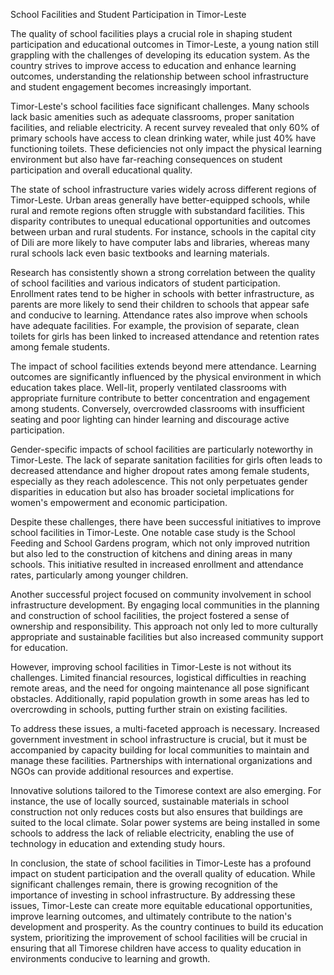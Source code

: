 School Facilities and Student Participation in Timor-Leste

The quality of school facilities plays a crucial role in shaping student participation and educational outcomes in Timor-Leste, a young nation still grappling with the challenges of developing its education system. As the country strives to improve access to education and enhance learning outcomes, understanding the relationship between school infrastructure and student engagement becomes increasingly important.

Timor-Leste's school facilities face significant challenges. Many schools lack basic amenities such as adequate classrooms, proper sanitation facilities, and reliable electricity. A recent survey revealed that only 60% of primary schools have access to clean drinking water, while just 40% have functioning toilets. These deficiencies not only impact the physical learning environment but also have far-reaching consequences on student participation and overall educational quality.

The state of school infrastructure varies widely across different regions of Timor-Leste. Urban areas generally have better-equipped schools, while rural and remote regions often struggle with substandard facilities. This disparity contributes to unequal educational opportunities and outcomes between urban and rural students. For instance, schools in the capital city of Dili are more likely to have computer labs and libraries, whereas many rural schools lack even basic textbooks and learning materials.

Research has consistently shown a strong correlation between the quality of school facilities and various indicators of student participation. Enrollment rates tend to be higher in schools with better infrastructure, as parents are more likely to send their children to schools that appear safe and conducive to learning. Attendance rates also improve when schools have adequate facilities. For example, the provision of separate, clean toilets for girls has been linked to increased attendance and retention rates among female students.

The impact of school facilities extends beyond mere attendance. Learning outcomes are significantly influenced by the physical environment in which education takes place. Well-lit, properly ventilated classrooms with appropriate furniture contribute to better concentration and engagement among students. Conversely, overcrowded classrooms with insufficient seating and poor lighting can hinder learning and discourage active participation.

Gender-specific impacts of school facilities are particularly noteworthy in Timor-Leste. The lack of separate sanitation facilities for girls often leads to decreased attendance and higher dropout rates among female students, especially as they reach adolescence. This not only perpetuates gender disparities in education but also has broader societal implications for women's empowerment and economic participation.

Despite these challenges, there have been successful initiatives to improve school facilities in Timor-Leste. One notable case study is the School Feeding and School Gardens program, which not only improved nutrition but also led to the construction of kitchens and dining areas in many schools. This initiative resulted in increased enrollment and attendance rates, particularly among younger children.

Another successful project focused on community involvement in school infrastructure development. By engaging local communities in the planning and construction of school facilities, the project fostered a sense of ownership and responsibility. This approach not only led to more culturally appropriate and sustainable facilities but also increased community support for education.

However, improving school facilities in Timor-Leste is not without its challenges. Limited financial resources, logistical difficulties in reaching remote areas, and the need for ongoing maintenance all pose significant obstacles. Additionally, rapid population growth in some areas has led to overcrowding in schools, putting further strain on existing facilities.

To address these issues, a multi-faceted approach is necessary. Increased government investment in school infrastructure is crucial, but it must be accompanied by capacity building for local communities to maintain and manage these facilities. Partnerships with international organizations and NGOs can provide additional resources and expertise.

Innovative solutions tailored to the Timorese context are also emerging. For instance, the use of locally sourced, sustainable materials in school construction not only reduces costs but also ensures that buildings are suited to the local climate. Solar power systems are being installed in some schools to address the lack of reliable electricity, enabling the use of technology in education and extending study hours.

In conclusion, the state of school facilities in Timor-Leste has a profound impact on student participation and the overall quality of education. While significant challenges remain, there is growing recognition of the importance of investing in school infrastructure. By addressing these issues, Timor-Leste can create more equitable educational opportunities, improve learning outcomes, and ultimately contribute to the nation's development and prosperity. As the country continues to build its education system, prioritizing the improvement of school facilities will be crucial in ensuring that all Timorese children have access to quality education in environments conducive to learning and growth.